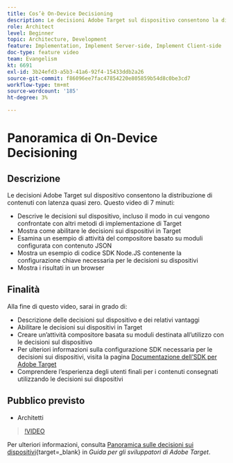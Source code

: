 ```yaml
---
title: Cos’è On-Device Decisioning
description: Le decisioni Adobe Target sul dispositivo consentono la distribuzione di contenuti con latenza quasi zero. Guarda questo video per scoprire come prendere decisioni sui dispositivi e come attivarlo.
role: Architect
level: Beginner
topic: Architecture, Development
feature: Implementation, Implement Server-side, Implement Client-side
doc-type: feature video
team: Evangelism
kt: 6691
exl-id: 3b24efd3-a5b3-41a6-92f4-15433ddb2a26
source-git-commit: f86096ee7fac47854220e805859b54d8c0be3cd7
workflow-type: tm+mt
source-wordcount: '185'
ht-degree: 3%

---
```


# Panoramica di On-Device Decisioning

## Descrizione

Le decisioni Adobe Target sul dispositivo consentono la distribuzione di contenuti con latenza quasi zero. Questo video di 7 minuti:

* Descrive le decisioni sul dispositivo, incluso il modo in cui vengono confrontate con altri metodi di implementazione di Target
* Mostra come abilitare le decisioni sui dispositivi in Target
* Esamina un esempio di attività del compositore basato su moduli configurata con contenuto JSON
* Mostra un esempio di codice SDK Node.JS contenente la configurazione chiave necessaria per le decisioni su dispositivi
* Mostra i risultati in un browser

## Finalità

Alla fine di questo video, sarai in grado di:

* Descrizione delle decisioni sul dispositivo e dei relativi vantaggi
* Abilitare le decisioni sui dispositivi in Target
* Creare un’attività compositore basata su moduli destinata all’utilizzo con le decisioni sul dispositivo
* Per ulteriori informazioni sulla configurazione SDK necessaria per le decisioni sui dispositivi, visita la pagina [Documentazione dell’SDK per Adobe Target](https://adobetarget-sdks.gitbook.io/docs/on-device-decisioning/introduction-to-on-device-decisioning)
* Comprendere l’esperienza degli utenti finali per i contenuti consegnati utilizzando le decisioni sui dispositivi

## Pubblico previsto

* Architetti

>[!VIDEO](https://video.tv.adobe.com/v/329032/?quality=12)

Per ulteriori informazioni, consulta [Panoramica sulle decisioni sui dispositivi](https://experienceleague.adobe.com/docs/target-dev/developer/server-side/on-device-decisioning/overview.html){target=_blank} in *Guida per gli sviluppatori di Adobe Target*.
